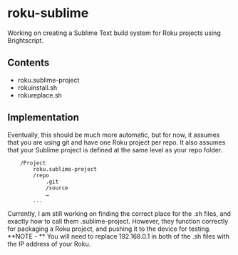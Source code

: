 # roku-sublime

Working on creating a Sublime Text build system for Roku projects using Brightscript.

## Contents
* roku.sublime-project
* rokuinstall.sh
* rokureplace.sh

## Implementation
Eventually, this should be much more automatic, but for now, it assumes that you are using git and have one Roku project per repo. It also assumes that your Sublime project is defined at the same level as your repo folder.

```
	/Project
		roku.sublime-project
		/repo
			.git
			/source
			…
		...
```
Currently, I am still working on finding the correct place for the .sh files, and exactly how to call them .sublime-project. However, they function correctly for packaging a Roku project, and pushing it to the device for testing.  
**NOTE - ** You will need to replace 192.168.0.1 in both of the .sh files with the IP address of your Roku.
